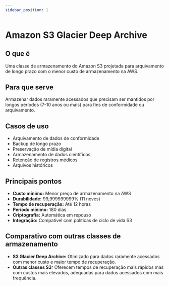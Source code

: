 ```yaml
---
sidebar_position: 1
---
```


# Amazon S3 Glacier Deep Archive

## O que é
Uma classe de armazenamento do Amazon S3 projetada para arquivamento de longo prazo com o menor custo de armazenamento na AWS.

## Para que serve
Armazenar dados raramente acessados que precisam ser mantidos por longos períodos (7-10 anos ou mais) para fins de conformidade ou arquivamento.

## Casos de uso
- Arquivamento de dados de conformidade
- Backup de longo prazo
- Preservação de mídia digital
- Armazenamento de dados científicos
- Retenção de registros médicos
- Arquivos históricos

## Principais pontos
- **Custo mínimo:** Menor preço de armazenamento na AWS
- **Durabilidade:** 99,999999999% (11 noves)
- **Tempo de recuperação:** Até 12 horas
- **Período mínimo:** 180 dias
- **Criptografia:** Automática em repouso
- **Integração:** Compatível com políticas de ciclo de vida S3

## Comparativo com outras classes de armazenamento
- **S3 Glacier Deep Archive:** Otimizado para dados raramente acessados com menor custo e maior tempo de recuperação.
- **Outras classes S3:** Oferecem tempos de recuperação mais rápidos mas com custos mais elevados, adequadas para dados acessados com mais frequência. 